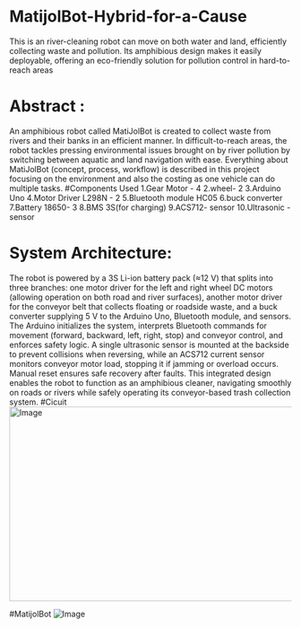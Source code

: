 # MatijolBot-Hybrid-for-a-Cause
This is an river-cleaning robot can move on both water and land, efficiently collecting waste and pollution. Its amphibious design makes it easily deployable, offering an eco-friendly solution for pollution control in hard-to-reach areas
# Abstract : 
An amphibious robot called MatiJolBot is created to collect waste from rivers and their banks in an efficient manner. In difficult-to-reach areas, the robot tackles pressing environmental issues brought on by river pollution by switching between aquatic and land navigation with ease. Everything about MatiJolBot (concept, process, workflow) is described in this project focusing on the environment and also the costing as one vehicle can do multiple tasks. 
#Components Used
1.Gear Motor - 4 
2.wheel- 2
3.Arduino Uno
4.Motor Driver L298N - 2
5.Bluetooth module HC05
6.buck converter
7.Battery 18650- 3
8.BMS 3S(for charging)
9.ACS712- sensor 
10.Ultrasonic - sensor

# System Architecture: 
The robot is powered by a 3S Li-ion battery pack (≈12 V) that splits into three branches: one motor driver for the left and right wheel DC motors (allowing operation on both road and river surfaces), another motor driver for the conveyor belt that collects floating or roadside waste, and a buck converter supplying 5 V to the Arduino Uno, Bluetooth module, and sensors. The Arduino initializes the system, interprets Bluetooth commands for movement (forward, backward, left, right, stop) and conveyor control, and enforces safety logic. A single ultrasonic sensor is mounted at the backside to prevent collisions when reversing, while an ACS712 current sensor monitors conveyor motor load, stopping it if jamming or overload occurs. Manual reset ensures safe recovery after faults. This integrated design enables the robot to function as an amphibious cleaner, navigating smoothly on roads or rivers while safely operating its conveyor-based trash collection system.
#Cicuit
<img width="612" height="347" alt="Image" src="https://github.com/user-attachments/assets/f85e4148-8b1b-4cbb-b789-e706ea48cc1b" />

#MatijolBot
![Image](https://github.com/user-attachments/assets/eb284491-3720-43d8-8abb-c30f324b0f19)



